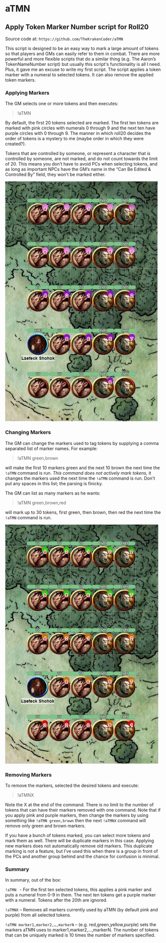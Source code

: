 # aTMN
## Apply Token Marker Number script for Roll20

Source code at:
`https://github.com/TheKrakenCoder/aTMN`

This script is designed to be an easy way to mark a large amount of tokens so that players and GMs can easily refer to them in combat.  There are more powerful and more flexible scripts that do a similar thing (e.g. The Aaron’s TokenNameNumber script) but usually this script's functionality is all I need.  Plus, it gave me an excuse to write my first script.  The script applies a token marker with a numeral to selected tokens.  It can also remove the applied token markers.

### Applying Markers
The GM selects one or more tokens and then executes:

>!aTMN

By default, the first 20 tokens selected are marked.  The first ten tokens are marked with pink circles with numerals 0 through 9 and the next ten have purple circles with 0 through 9.  The manner in which roll20 decides the order of tokens is a mystery to me (maybe order in which they were created?).

Tokens that are controlled by someone, or represent a character that is controlled by someone, are not marked, and do not count towards the limit of 20.  This means you don’t have to avoid PCs when selecting tokens, and as long as important NPCs have the GM’s name in the “Can Be Edited & Controlled By” field, they won’t be marked either.

![20 Tokens](ReadmeFiles/aTMN_01.JPG)

### Changing Markers
The GM can change the markers used to tag tokens by supplying a comma separated list of marker names.  For example:

>!aTMN green,brown

will make the first 10 markers green and the next 10 brown the next time the `!aTMN` command is run.  *This command does not actively mark tokens,* it changes the markers used the next time the `!aTMN` command is run.  Don't put any spaces in this list; the parsing is finicky.
 
The GM can list as many markers as he wants:
 
>!aTMN green,brown,red 

will mark up to 30 tokens, first green, then brown, then red the next time the `!aTMN` command is run.

![20 Tokens](ReadmeFiles/aTMN_02.JPG)

### Removing Markers
To remove the markers, selected the desired tokens and execute:

>!aTMNX

Note the X at the end of the command.  There is no limit to the number of tokens that can have their markers removed with one command.  Note that if you apply pink and purple markers, then change the markers by using something like `!aTMN green,brown` then the next `!aTMNX` command will remove only green and brown markers.

If you have a bunch of tokens marked, you can select more tokens and mark them as well.  There will be duplicate markers in this case.  Applying new markers does not automatically remove old markers.  This duplicate marking is not a feature, but I’ve used this when there is a group in front of the PCs and another group behind and the chance for confusion is minimal.

### Summary
In summary, out of the box:

`!aTMN ` - For the first ten selected tokens, this applies a pink marker and puts a numeral from 0-9 in them.  The next ten tokens get a purple marker with a numeral.  Tokens after the 20th are ignored.

`!aTMNX` – Removes all markers currently used by aTMN (by default pink and purple) from all selected tokens.

`!aTMN marker1,marker2,…,markerN` – (e.g. red,green,yellow,purple) sets the markers aTMN uses to marker1,marker2,…,markerN.  The number of tokens that can be uniquely marked is 10 times the number of markers specified.
